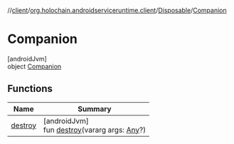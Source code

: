 //[client](../../../../index.md)/[org.holochain.androidserviceruntime.client](../../index.md)/[Disposable](../index.md)/[Companion](index.md)

# Companion

[androidJvm]\
object [Companion](index.md)

## Functions

| Name | Summary |
|---|---|
| [destroy](destroy.md) | [androidJvm]<br>fun [destroy](destroy.md)(vararg args: [Any](https://kotlinlang.org/api/core/kotlin-stdlib/kotlin/-any/index.html)?) |